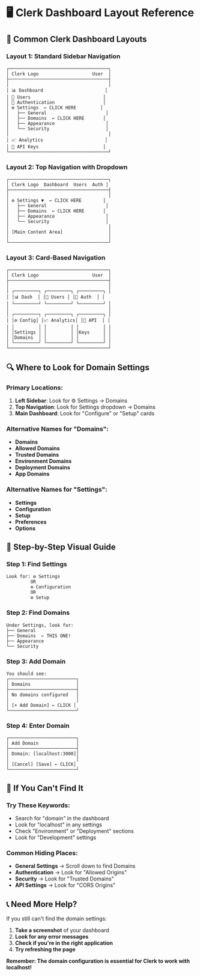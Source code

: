 # 🖥️ Clerk Dashboard Layout Reference

## 📱 **Common Clerk Dashboard Layouts**

### **Layout 1: Standard Sidebar Navigation**
```
┌─────────────────────────────────────┐
│ Clerk Logo                    User  │
├─────────────────────────────────────┤
│                                     │
│ 📊 Dashboard                       │
│ 👥 Users                           │
│ 🔐 Authentication                  │
│ ⚙️ Settings  ← CLICK HERE         │
│   ├── General                      │
│   ├── Domains  ← CLICK HERE       │
│   ├── Appearance                   │
│   └── Security                     │
│                                     │
│ 📈 Analytics                       │
│ 🔧 API Keys                        │
└─────────────────────────────────────┘
```

### **Layout 2: Top Navigation with Dropdown**
```
┌─────────────────────────────────────┐
│ Clerk Logo  Dashboard  Users  Auth │
├─────────────────────────────────────┤
│                                     │
│ ⚙️ Settings ▼  ← CLICK HERE        │
│   ├── General                      │
│   ├── Domains  ← CLICK HERE       │
│   ├── Appearance                   │
│   └── Security                     │
│                                     │
│ [Main Content Area]                 │
│                                     │
└─────────────────────────────────────┘
```

### **Layout 3: Card-Based Navigation**
```
┌─────────────────────────────────────┐
│ Clerk Logo                    User  │
├─────────────────────────────────────┤
│                                     │
│ ┌─────────┐ ┌─────────┐ ┌─────────┐ │
│ │📊 Dash  │ │👥 Users │ │🔐 Auth  │ │
│ └─────────┘ └─────────┘ └─────────┘ │
│                                     │
│ ┌─────────┐ ┌─────────┐ ┌─────────┐ │
│ │⚙️ Config│ │📈 Analytics│ │🔧 API  │ │
│ │         │ │         │ │         │ │
│ │Settings │ │         │ │Keys     │ │
│ │Domains  │ │         │ │         │ │
│ └─────────┘ └─────────┘ └─────────┘ │
└─────────────────────────────────────┘
```

## 🔍 **Where to Look for Domain Settings**

### **Primary Locations:**
1. **Left Sidebar**: Look for ⚙️ Settings → Domains
2. **Top Navigation**: Look for Settings dropdown → Domains
3. **Main Dashboard**: Look for "Configure" or "Setup" cards

### **Alternative Names for "Domains":**
- **Domains**
- **Allowed Domains**
- **Trusted Domains**
- **Environment Domains**
- **Deployment Domains**
- **App Domains**

### **Alternative Names for "Settings":**
- **Settings**
- **Configuration**
- **Setup**
- **Preferences**
- **Options**

## 🎯 **Step-by-Step Visual Guide**

### **Step 1: Find Settings**
```
Look for: ⚙️ Settings
         OR
         ⚙️ Configuration
         OR
         ⚙️ Setup
```

### **Step 2: Find Domains**
```
Under Settings, look for:
├── General
├── Domains  ← THIS ONE!
├── Appearance
└── Security
```

### **Step 3: Add Domain**
```
You should see:
┌─────────────────────────┐
│ Domains                 │
├─────────────────────────┤
│ No domains configured   │
│                         │
│ [+ Add Domain] ← CLICK │
└─────────────────────────┘
```

### **Step 4: Enter Domain**
```
┌─────────────────────────┐
│ Add Domain              │
├─────────────────────────┤
│ Domain: [localhost:3000]│
│                         │
│ [Cancel] [Save] ← CLICK│
└─────────────────────────┘
```

## 🚨 **If You Can't Find It**

### **Try These Keywords:**
- Search for "domain" in the dashboard
- Look for "localhost" in any settings
- Check "Environment" or "Deployment" sections
- Look for "Development" settings

### **Common Hiding Places:**
- **General Settings** → Scroll down to find Domains
- **Authentication** → Look for "Allowed Origins"
- **Security** → Look for "Trusted Domains"
- **API Settings** → Look for "CORS Origins"

## 📞 **Need More Help?**

If you still can't find the domain settings:
1. **Take a screenshot** of your dashboard
2. **Look for any error messages**
3. **Check if you're in the right application**
4. **Try refreshing the page**

**Remember: The domain configuration is essential for Clerk to work with localhost!**
